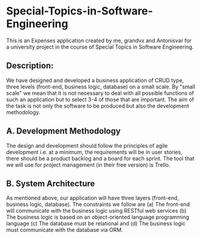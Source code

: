 # Special-Topics-in-Software-Engineering
This is an Expenses application created by me, grandvx and Antonisvar for a university project in the course of Special Topics in Software Engineering.

## Description:
We have designed and developed a business application of CRUD type, three levels (front-end, business logic, database) on a small scale. By "small scale" we mean that it is not necessary to deal with all possible functions of such an application but to select 3-4 of those that are important. The aim of the task is not only the software to be produced but also the development methodology.

## A. Development Methodology
Τhe design and development should follow the principles of agile development i.e. at a minimum, the requirements will be in user stories, there should be a product backlog and a board for each sprint.
The tool that we will use for project management (in their free version) is Trello.

## B. System Architecture
As mentioned above, our application will have three layers (front-end, business logic, database).
The constraints we follow are 
(a) The front-end will communicate with the business logic using RESTful web services 
(b) The business logic is based on an object-oriented language programming language
(c) The database must be relational and
(d) The business logic must communicate with the database via ORM.
